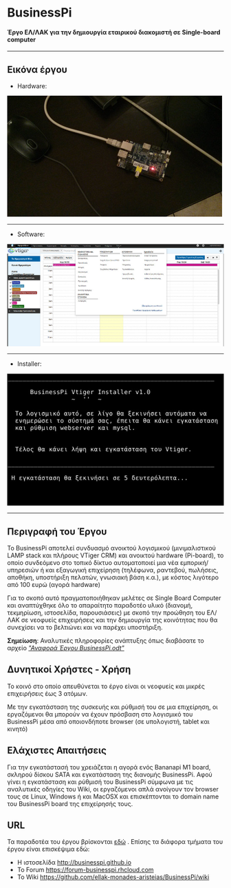 # BusinessPi
#### Έργο ΕΛ/ΛΑΚ για την δημιουργία εταιρικού διακομιστή σε Single-board computer
---

## Εικόνα έργου

- Hardware:

![businesspi](https://raw.githubusercontent.com/ellak-monades-aristeias/BusinessPi/master/Web-Site/images/bananapi-businesspi-development.jpg)

---

- Software:

![vtiger](https://raw.githubusercontent.com/ellak-monades-aristeias/BusinessPi/master/Web-Site/images/vtigerinstall-screen9.jpg)

---

- Installer:

![vtiger-installer](https://raw.githubusercontent.com/ellak-monades-aristeias/BusinessPi/master/Web-Site/images/businesspi-vtigerinstaller.jpg)

---

## Περιγραφή του Έργου

Το BusinessPi αποτελεί συνδυασμό ανοικτού λογισμικού (μινιμαλιστικoύ LAMP stack και πλήρους VTiger CRM)
 και ανοικτού hardware (Pi-board), το οποίο συνδεόμενο στο τοπικό δίκτυο αυτοματοποιεί μια νέα εμπορική/υπηρεσιών 
 ή και εξαγωγική επιχείρηση (τηλέφωνα, ραντεβού, πωλήσεις, αποθήκη, υποστήριξη πελατών, γνωσιακή βάση κ.α.), 
 με κόστος λιγότερο από 100 ευρώ (αγορά hardware)
 
Για το σκοπό αυτό πραγματοποιήθηκαν μελέτες σε Single Board Computer και αναπτύχθηκε όλο το απαραίτητο παραδοτέο υλικό 
(διανομή, τεκμηρίωση, ιστοσελίδα, παρουσιάσεις) με σκοπό την προώθηση του ΕΛ/ΛΑΚ σε νεοφυείς επιχειρήσεις και την δημιουργία
 της κοινότητας που θα συνεχίσει να το βελτιώνει και να παρέχει υποστήριξη.

**Σημείωση**: Αναλυτικές πληροφορίες ανάπτυξης όπως διαβάσατε το αρχείο [*"Αναφορά Έργου BusinessPi.odt"*](https://github.com/ellak-monades-aristeias/BusinessPi/raw/master/%CE%A4%CE%B1%CF%85%CF%84%CF%8C%CF%84%CE%B7%CF%84%CE%B1%20%CE%88%CF%81%CE%B3%CE%BF%CF%85/%CE%91%CE%BD%CE%B1%CF%86%CE%BF%CF%81%CE%AC%20%CE%88%CF%81%CE%B3%CE%BF%CF%85%20BusinessPi.odt)

## Δυνητικοί Χρήστες - Χρήση

Το κοινό στο οποίο απευθύνεται το έργο είναι οι νεοφυείς και μικρές επιχειρήσεις έως 3 ατόμων.

Με την εγκατάσταση της συσκευής και ρύθμισή του σε μια επιχείρηση, οι εργαζόμενοι θα μπορούν να έχουν πρόσβαση στο λογισμικό του BusinessPi
μέσα από οποιονδήποτε browser (σε υπολογιστή, tablet και κινητό)

## Ελάχιστες Απαιτήσεις

Για την εγκατάστασή του χρειάζεται η αγορά ενός Bananapi Μ1 board, σκληρού δίσκου SATA και εγκατάσταση της διανομής BusinessPi. Αφού γίνει η εγκατάσταση
και ρύθμισή του BusinessPi σύμφωνα με τις αναλυτικές οδηγίες του Wiki, οι εργαζόμενοι απλά ανοίγουν τον browser τους σε Linux, Windows ή και MacOSX και επισκέπτονται
το domain name του BusinessPi board της επιχείρησής τους. 

## URL

Τα παραδοτέα του έργου βρίσκονται [εδώ](https://github.com/ellak-monades-aristeias/BusinessPi) . Επίσης τα διάφορα τμήματα του έργου είναι επισκέψιμα εδώ:

- Η ιστοσελίδα http://businesspi.github.io
- Το Forum https://forum-businesspi.rhcloud.com
- Το Wiki https://github.com/ellak-monades-aristeias/BusinessPi/wiki 
